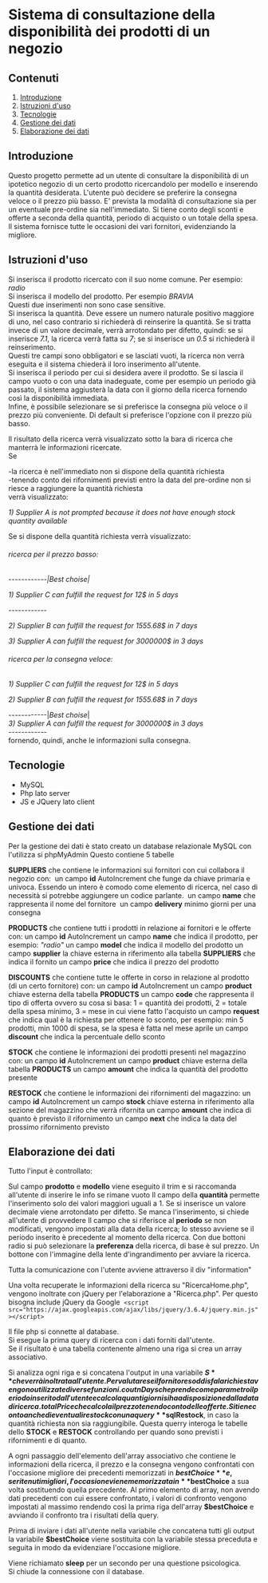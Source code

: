 # Sistema di consultazione della disponibilità dei prodotti di un negozio

## Contenuti
1. [Introduzione](#introduzione)
2. [Istruzioni d'uso](#istruzioni-duso)
3. [Tecnologie](#tecnologie)
4. [Gestione dei dati](#gestione-dei-dati)
5. [Elaborazione dei dati](#elaborazione-dei-dati)



## Introduzione
Questo progetto permette ad un utente di consultare la disponibilità di un ipotetico negozio di un certo prodotto ricercandolo per modello e inserendo la quantità desiderata. L'utente può decidere se preferire la consegna veloce o il prezzo più basso. E' prevista la modalità di consultazione sia per un eventuale pre-ordine sia nell'immediato. Si tiene conto degli sconti e offerte a seconda della quantità, periodo di acquisto o un totale della spesa. Il sistema fornisce tutte le occasioni dei vari fornitori, evidenziando la migliore.



## Istruzioni d'uso

Si inserisca il prodotto ricercato con il suo nome comune. Per esempio: *radio*  
Si inserisca il modello del prodotto. Per esempio *BRAVIA*  
Questi due inserimenti non sono case sensitive.  
Si inserisca la quantità. Deve essere un numero naturale positivo maggiore di uno, nel caso contrario si richiederà di reinserire la quantità. Se si tratta invece di un valore decimale, verrà arrotondato per difetto, quindi: se si inserisce *7.1*, la ricerca verrà fatta su *7*; se si inserisce un *0.5* si richiederà il reinserimento.  
Questi tre campi sono obbligatori e se lasciati vuoti, la ricerca non verrà eseguita e il sistema chiederà il loro inserimento all'utente.  
Si inserisca il periodo per cui si desidera avere il prodotto. Se si lascia il campo vuoto o con una data inadeguate, come per esempio un periodo già passato, il sistema aggiusterà la data con il giorno della ricerca fornendo così la disponibilità immediata.   
Infine, è possibile selezionare se si preferisce la consegna più veloce o il prezzo più conveniente. Di default si preferisce l'opzione con il prezzo più basso.  


Il risultato della ricerca verrà visualizzato sotto la bara di ricerca che manterrà le informazioni ricercate.  
Se 

-la ricerca è nell'immediato non si dispone della quantità richiesta  
-tenendo conto dei rifornimenti previsti entro la data del pre-ordine non si riesce a raggiungere la quantità richiesta  
verrà visualizzato:  

*1) Supplier A is not prompted because it does not have enough stock quantity available*

Se si dispone della quantità richiesta verrà visualizzato: 

###### ricerca per il prezzo basso:
\------------*|Best choise|* 
 
*1) Supplier C can fulfill the request for 12$ in 5 days*
 
\------------

*2) Supplier B can fulfill the request for 1555.68$ in 7 days* 

*3) Supplier A can fulfill the request for 3000000$ in 3 days*

###### ricerca per la consegna veloce:

*1) Supplier C can fulfill the request for 12$ in 5 days*

*2) Supplier B can fulfill the request for 1555.68$ in 7 days*

\------------|*Best choise*|  
*3) Supplier A can fulfill the request for 3000000$ in 3 days*  
\------------  
fornendo, quindi, anche le informazioni sulla consegna.

## Tecnologie

- MySQL  
- Php lato server  
- JS e JQuery lato client


## Gestione dei dati  

Per la gestione dei dati è stato creato un database relazionale MySQL con l'utilizza si phpMyAdmin
Questo contiene 5 tabelle

**SUPPLIERS** che contiene le informazioni sui fornitori con cui collabora il negozio con:
 un campo **id** AutoIncrement che funge da chiave primaria e univoca. Essendo un intero è comodo come elemento di ricerca, nel caso di necessità si potrebbe aggiungere un codice parlante.
 un campo **name** che rappresenta il nome del fornitore
 un campo **delivery** minimo giorni per una consegna

**PRODUCTS** che contiene tutti i prodotti in relazione ai fornitori e le offerte con:
un campo **id** AutoIncrement
un campo **name** che indica il prodotto, per esempio: *"radio"*
un campo **model** che indica il modello del prodotto
un campo **supplier** la chiave esterna in riferimento alla tabella **SUPPLIERS** che indica il fornito
un campo **price** che indica il prezzo del prodotto

**DISCOUNTS** che contiene tutte le offerte in corso in relazione al prodotto (di un certo fornitore) con:
un campo **id** AutoIncrement
un campo **product** chiave esterna della tabella **PRODUCTS**
un campo **code** che rappresenta il tipo di offerta ovvero su cosa si basa: 1 = quantità dei prodotti, 2 = totale della spesa minimo, 3 = mese in cui viene fatto l'acquisto
un campo **request** che indica qual è la richiesta per ottenere lo sconto, per esempio: min 5 prodotti, min 1000 di spesa, se la spesa è fatta nel mese aprile
un campo **discount** che indica la percentuale dello sconto 

**STOCK** che contiene le informazioni dei prodotti presenti nel magazzino con:
un campo **id** AutoIncrement
un campo **product** chiave esterna della tabella **PRODUCTS**
un campo **amount** che indica la quantità del prodotto presente

**RESTOCK** che contiene le informazioni dei rifornimenti del magazzino:
un campo **id** AutoIncrement
un campo **stock** chiave esterna in riferimento alla sezione del magazzino che verrà rifornita
un campo **amount** che indica di quanto è previsto il rifornimento
un campo **next** che indica la data del prossimo rifornimento previsto 


## Elaborazione dei dati

Tutto l'input è controllato:

Sul campo **prodotto** e **modello** viene eseguito il trim e si raccomanda all'utente di inserire le info se rimane vuoto
Il campo della **quantità** permette l'inserimento solo dei valori maggiori uguali a 1. Se si inserisce un valore decimale viene arrotondato per difetto. Se manca l'inserimento, si chiede all'utente di provvedere
Il campo che si riferisce al **periodo** se non modificati, vengono impostati alla data della ricerca; lo stesso avviene se il periodo inserito è precedente al momento della ricerca.
Con due bottoni radio si può selezionare la **preferenza** della ricerca, di base è sul prezzo. Un bottone con l'immagine della lente d'ingrandimento per avviare la ricerca.

Tutta la comunicazione con l'utente avviene attraverso il div "information"

Una volta recuperate le informazioni della ricerca su "RicercaHome.php", vengono inoltrate con jQuery per l'elaborazione a "Ricerca.php". Per questo bisogna include jQuery da Google  `<script src="https://ajax.googleapis.com/ajax/libs/jquery/3.6.4/jquery.min.js"></script>` 

Il file php si connette al database.  
Si esegue la prima query di ricerca con i dati forniti dall'utente.  
Se il risultato è una tabella contenente almeno una riga si crea un array associativo.  

Si analizza ogni riga e si concatena l'output in una variabile **$S** che verrà inoltrata all'utente. Per valutare se il fornitore soddisfa la richiesta vengono utilizzate diverse funzioni.  
coutnDays che prende come parametro il periodo inserito dall'utente e calcola quanti giorni si ha a disposizione dalla data di ricerca.   
totalPrice che calcola il prezzo tenendo conto delle offerte. 
Si tiene conto anche di eventuali restock con una query **$sqlRestock**, in caso la quantità richiesta non sia raggiungibile. Questa querry interoga le tabelle dello **STOCK** e **RESTOCK** controllando per quando sono previsti i rifornimenti e di quanto.   

A ogni passaggio dell'elemento dell'array associativo che contiene le informazioni della ricerca, il prezzo e la consegna vengono confrontati con l'occasione migliore dei precedenti memorizzati in **$bestChoice** e, se ritenuti migliori, l'occasione viene memorizzata in **$bestChoice** a sua volta sostituendo quella precedente. Al primo elemento di array, non avendo dati precedenti con cui essere confrontato, i valori di confronto vengono impostati al massimo rendendo così la prima riga dell'array **$bestChoice** e avviando il confronto tra i risultati della query.  

Prima di inviare i dati all'utente nella variabile che concatena tutti gli output la variabile **$bestChoice** viene sostituita con la variabile stessa preceduta e seguita in modo da evidenziare l'occasione migliore.  

Viene richiamato **sleep** per un secondo per una questione psicologica.  
Si chiude la connessione con il database.  
